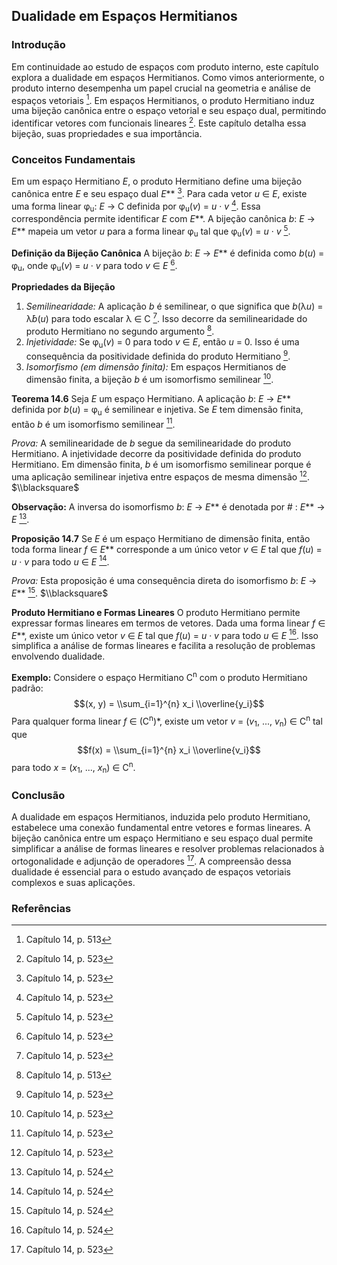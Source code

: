## Dualidade em Espaços Hermitianos

### Introdução
Em continuidade ao estudo de espaços com produto interno, este capítulo explora a dualidade em espaços Hermitianos. Como vimos anteriormente, o produto interno desempenha um papel crucial na geometria e análise de espaços vetoriais [^513]. Em espaços Hermitianos, o produto Hermitiano induz uma bijeção canônica entre o espaço vetorial e seu espaço dual, permitindo identificar vetores com funcionais lineares [^523]. Este capítulo detalha essa bijeção, suas propriedades e sua importância.

### Conceitos Fundamentais
Em um espaço Hermitiano *E*, o produto Hermitiano define uma bijeção canônica entre *E* e seu espaço dual *E*** [^523]. Para cada vetor *u* ∈ *E*, existe uma forma linear φ<sub>u</sub>: *E* → C definida por φ<sub>u</sub>(*v*) = *u* · *v* [^523]. Essa correspondência permite identificar *E* com *E***. A bijeção canônica *b*: *E* → *E*** mapeia um vetor *u* para a forma linear φ<sub>u</sub> tal que φ<sub>u</sub>(*v*) = *u* · *v* [^523].

**Definição da Bijeção Canônica**
A bijeção *b*: *E* → *E*** é definida como *b*(*u*) = φ<sub>u</sub>, onde φ<sub>u</sub>(*v*) = *u* · *v* para todo *v* ∈ *E* [^523].

**Propriedades da Bijeção**
1.  *Semilinearidade:* A aplicação *b* é semilinear, o que significa que *b*(λ*u*) = λ̄*b*(*u*) para todo escalar λ ∈ C [^523]. Isso decorre da semilinearidade do produto Hermitiano no segundo argumento [^513].
2.  *Injetividade:* Se φ<sub>u</sub>(*v*) = 0 para todo *v* ∈ *E*, então *u* = 0. Isso é uma consequência da positividade definida do produto Hermitiano [^523].
3.  *Isomorfismo (em dimensão finita):* Em espaços Hermitianos de dimensão finita, a bijeção *b* é um isomorfismo semilinear [^523].

**Teorema 14.6** Seja *E* um espaço Hermitiano. A aplicação *b*: *E* → *E*** definida por *b*(*u*) = φ<sub>u</sub> é semilinear e injetiva. Se *E* tem dimensão finita, então *b* é um isomorfismo semilinear [^523].

*Prova:* A semilinearidade de *b* segue da semilinearidade do produto Hermitiano. A injetividade decorre da positividade definida do produto Hermitiano. Em dimensão finita, *b* é um isomorfismo semilinear porque é uma aplicação semilinear injetiva entre espaços de mesma dimensão [^523]. $\\blacksquare$

**Observação:** A inversa do isomorfismo *b*: *E* → *E*** é denotada por # : *E*** → *E* [^524].

**Proposição 14.7** Se *E* é um espaço Hermitiano de dimensão finita, então toda forma linear *f* ∈ *E*** corresponde a um único vetor *v* ∈ *E* tal que *f*(*u*) = *u* · *v* para todo *u* ∈ *E* [^524].

*Prova:* Esta proposição é uma consequência direta do isomorfismo *b*: *E* → *E*** [^524]. $\\blacksquare$

**Produto Hermitiano e Formas Lineares**
O produto Hermitiano permite expressar formas lineares em termos de vetores. Dada uma forma linear *f* ∈ *E***, existe um único vetor *v* ∈ *E* tal que *f*(*u*) = *u* · *v* para todo *u* ∈ *E* [^524]. Isso simplifica a análise de formas lineares e facilita a resolução de problemas envolvendo dualidade.

**Exemplo:** Considere o espaço Hermitiano C<sup>n</sup> com o produto Hermitiano padrão:
$$(x, y) = \\sum_{i=1}^{n} x_i \\overline{y_i}$$
Para qualquer forma linear *f* ∈ (C<sup>n</sup>)*, existe um vetor *v* = (*v*<sub>1</sub>, ..., *v*<sub>n</sub>) ∈ C<sup>n</sup> tal que
$$f(x) = \\sum_{i=1}^{n} x_i \\overline{v_i}$$
para todo *x* = (*x*<sub>1</sub>, ..., *x*<sub>n</sub>) ∈ C<sup>n</sup>.

### Conclusão
A dualidade em espaços Hermitianos, induzida pelo produto Hermitiano, estabelece uma conexão fundamental entre vetores e formas lineares. A bijeção canônica entre um espaço Hermitiano e seu espaço dual permite simplificar a análise de formas lineares e resolver problemas relacionados à ortogonalidade e adjunção de operadores [^523]. A compreensão dessa dualidade é essencial para o estudo avançado de espaços vetoriais complexos e suas aplicações.

### Referências
[^513]: Capítulo 14, p. 513
[^523]: Capítulo 14, p. 523
[^524]: Capítulo 14, p. 524
<!-- END -->